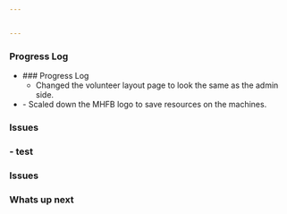 ```yaml
---


---
```


<h3 id="progress-log">Progress Log</h3>
<ul>
<li>
### Progress Log

-   Changed the volunteer layout page to look the same as the admin side.</li>
<li>
-   Scaled down the MHFB logo to save resources on the machines.</li>
</ul>
<h3 id="issues">Issues</h3>
<h3 id="whats-up-next">
-  test

### Issues

### Whats up next</h3>

<!--stackedit_data:
eyJoaXN0b3J5IjpbMTQ0ODQ1OTI4OF19
-->